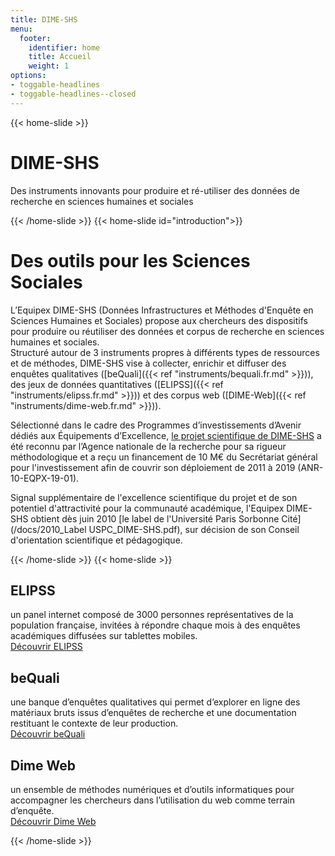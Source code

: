 ```yaml
---
title: DIME-SHS
menu:
  footer:
    identifier: home
    title: Accueil
    weight: 1
options:
- toggable-headlines
- toggable-headlines--closed
---
```

{{< home-slide >}}
# DIME-SHS
Des instruments innovants pour produire et ré-utiliser des données de recherche en sciences humaines et sociales

{{< /home-slide >}}
{{< home-slide id="introduction">}}

# Des outils pour les Sciences Sociales
L’Equipex DIME-SHS (Données Infrastructures et Méthodes d'Enquête en Sciences Humaines et Sociales) propose aux chercheurs des dispositifs pour produire ou réutiliser des données et corpus de recherche en sciences humaines et sociales.<br>
Structuré autour de 3 instruments propres à différents types de ressources et de méthodes, DIME-SHS vise à collecter, enrichir et diffuser des enquêtes qualitatives ([beQuali]({{< ref "instruments/bequali.fr.md" >}})), des jeux de données quantitatives ([ELIPSS]({{< ref "instruments/elipss.fr.md" >}})) et des corpus web ([DIME-Web]({{< ref "instruments/dime-web.fr.md" >}})).

Sélectionné dans le cadre des Programmes d’investissements d’Avenir dédiés aux Équipements d’Excellence, [le projet scientifique de DIME-SHS](/docs/DIME-SHS-fiche-b.pdf) a été reconnu par l’Agence nationale de la recherche pour sa rigueur méthodologique et a reçu un financement de 10 M€ du Secrétariat général pour l'investissement afin de couvrir son déploiement de 2011 à 2019 (ANR-10-EQPX-19-01).

Signal supplémentaire de l'excellence scientifique du projet et de son potentiel d'attractivité pour la communauté académique, l'Equipex DIME-SHS obtient dès juin 2010 [le label de l'Université Paris Sorbonne Cité](/docs/2010_Label USPC_DIME-SHS.pdf), sur décision de son Conseil d'orientation scientifique et pédagogique.

{{< /home-slide >}}
{{< home-slide >}}

<section>
  <h1>ELIPSS</h1>

  <p>un panel internet composé de 3000 personnes représentatives de la population française, invitées à répondre chaque mois à des enquêtes académiques diffusées sur tablettes mobiles.</br>
  <a href="/instruments/elipss.fr.md">Découvrir ELIPSS</a>
  </p>

</section>

<section>
  <h1>beQuali</h1>

  <p>une banque d’enquêtes qualitatives qui permet d’explorer en ligne des matériaux bruts issus d’enquêtes de recherche et une documentation restituant le contexte de leur production.</br>
  <a href="/instruments/bequali.fr.md">Découvrir beQuali</a>
  </p>
</section>

<section>
  <h1>Dime Web</h1>

  <p>un ensemble de méthodes numériques et d’outils informatiques pour accompagner les chercheurs dans l’utilisation du web comme terrain d’enquête.</br>
  <a href="/instruments/dime-web.fr.md">Découvrir Dime Web</a>
  </p>
  
</section>

{{< /home-slide >}}
